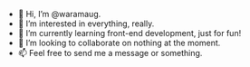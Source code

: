 - 👋 Hi, I’m @waramaug.
- 👀 I’m interested in everything, really.
- 🌱 I’m currently learning front-end development, just for fun!
- 💞️ I’m looking to collaborate on nothing at the moment.
- 📫 Feel free to send me a message or something.

<!---
waramaug/waramaug is a ✨ special ✨ repository because its `README.md` (this file) appears on your GitHub profile.
You can click the Preview link to take a look at your changes.
--->
